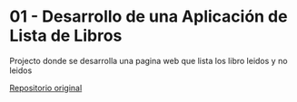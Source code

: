 # 01 - Desarrollo de una Aplicación de Lista de Libros

Projecto donde se desarrolla una pagina web que lista los libro leidos y no leidos

[Repositorio original](https://github.com/midudev/pruebas-tecnicas) 

